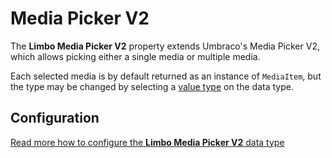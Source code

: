 # Media Picker V2

The **Limbo Media Picker V2** property extends Umbraco's Media Picker V2, which allows picking either a single media or multiple media.

Each selected media is by default returned as an instance of `MediaItem`, but the type may be changed by selecting a [value type](./../configuration/value-type/) on the data type.

## Configuration

<a href="./configuration/" class="btn btn-success">
    Read more how to configure the <strong>Limbo Media Picker V2</strong> data type
    <i class="fa fa-arrow-circle-right" aria-hidden="true"></i>
</a>